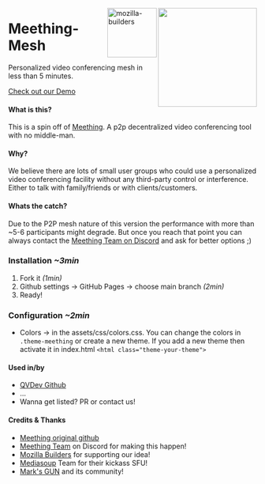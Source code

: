 <img src="https://i.imgur.com/XS79fTC.png" align="right" width=200> <img align="right" width="100" alt="mozilla-builders" src="https://user-images.githubusercontent.com/1423657/81992335-85346480-9643-11ea-8754-8275e98e06bc.png">

# Meething-Mesh
Personalized video conferencing mesh in less than 5 minutes.

[Check out our Demo](https://meething.github.io/meething-mesh/)

#### What is this?
This is a spin off of [Meething](https://github.com/meething/meething). A p2p decentralized video conferencing tool with no middle-man.

#### Why?
We believe there are lots of small user groups who could use a personalized video conferencing facility without any third-party control or interference. Either to talk with family/friends or with clients/customers. 

#### Whats the catch?
Due to the P2P mesh nature of this version the performance with more than ~5-6 participants might degrade. But once you reach that point you can always contact the [Meething Team on Discord](https://discord.gg/4vTnfry) and ask for better options ;)

### Installation _~3min_
1. Fork it _(1min)_
2. Github settings -> GitHub Pages -> choose main branch _(2min)_
3. Ready!

### Configuration _~2min_
* Colors -> in the assets/css/colors.css. You can change the colors in ```.theme-meething``` or create a new theme. If you add a new theme then activate it in index.html ```<html class="theme-your-theme">```

#### Used in/by
* [QVDev Github](https://qvdev.github.io/meething-mesh/)
* ...
* Wanna get listed? PR or contact us!

#### Credits & Thanks
* [Meething original github](https://github.com/meething/meething)
* [Meething Team](https://discord.gg/4vTnfry) on Discord for making this happen!
* [Mozilla Builders](https://builders.mozilla.community/) for supporting our idea!
* [Mediasoup](https://mediasoup.org) Team for their kickass SFU!
* [Mark's GUN](https://gun.eco/) and its community!
